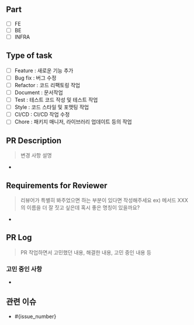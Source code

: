 ## Part

- [ ] FE
- [ ] BE
- [ ] INFRA

## Type of task

- [ ] Feature : 새로운 기능 추가
- [ ] Bug fix : 버그 수정
- [ ] Refactor : 코드 리팩토링 작업
- [ ] Document : 문서작업
- [ ] Test : 테스트 코드 작성 및 테스트 작업
- [ ] Style : 코드 스타일 및 포맷팅 작업
- [ ] CI/CD : CI/CD 작업 수정
- [ ] Chore : 패키지 매니저, 라이브러리 업데이트 등의 작업

## PR Description

> 변경 사항 설명

-

## Requirements for Reviewer

> 리뷰어가 특별히 봐주었으면 하는 부분이 있다면 작성해주세요
> ex) 메서드 XXX의 이름을 더 잘 짓고 싶은데 혹시 좋은 명칭이 있을까요?

-

## PR Log

> PR 작업하면서 고민했던 내용, 해결한 내용, 고민 중인 내용 등

### 고민 중인 사항

-

## 관련 이슈

- #{issue_number}
